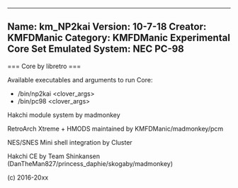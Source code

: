 -----------------------
Name: km_NP2kai
Version: 10-7-18
Creator: KMFDManic
Category: KMFDManic Experimental Core Set
Emulated System: NEC PC-98
-----------------------
=== Core by libretro ===

Available executables and arguments to run Core:
- /bin/np2kai <rom> <clover_args>
- /bin/pc98 <rom> <clover_args>

Hakchi module system by madmonkey

RetroArch Xtreme + HMODS maintained by KMFDManic/madmonkey/pcm

NES/SNES Mini shell integration by Cluster

Hakchi CE by Team Shinkansen (DanTheMan827/princess_daphie/skogaby/madmonkey)

(c) 2016-20xx
